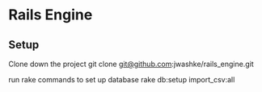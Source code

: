 # Rails Engine

## Setup
Clone down the project
  git clone git@github.com:jwashke/rails_engine.git

run rake commands to set up database
  rake db:setup import_csv:all
